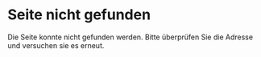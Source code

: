 # Seite nicht gefunden

Die Seite konnte nicht gefunden werden. Bitte überprüfen Sie die Adresse und versuchen sie es erneut.